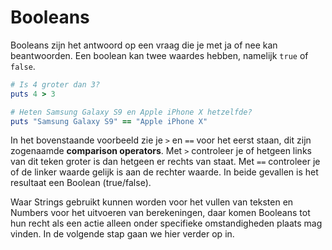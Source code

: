 # Booleans

Booleans zijn het antwoord op een vraag die je met ja of nee kan beantwoorden.
Een boolean kan twee waardes hebben, namelijk `true` of `false`.

```ruby runnable
# Is 4 groter dan 3?
puts 4 > 3

# Heten Samsung Galaxy S9 en Apple iPhone X hetzelfde?
puts "Samsung Galaxy S9" == "Apple iPhone X"
```

In het bovenstaande voorbeeld zie je `>` en `==` voor het eerst staan, dit zijn
zogenaamde **comparison operators**. Met `>` controleer je of hetgeen links van
dit teken groter is dan hetgeen er rechts van staat. Met `==` controleer je of
de linker waarde gelijk is aan de rechter waarde. In beide gevallen is het resultaat
een Boolean (true/false).

Waar Strings gebruikt kunnen worden voor het vullen van teksten en Numbers voor
het uitvoeren van berekeningen, daar komen Booleans tot hun recht als een actie
alleen onder specifieke omstandigheden plaats mag vinden. In de volgende stap gaan
we hier verder op in.